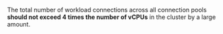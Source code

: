 The total number of workload connections across all connection pools **should not exceed 4 times the number of vCPUs** in the cluster by a large amount.